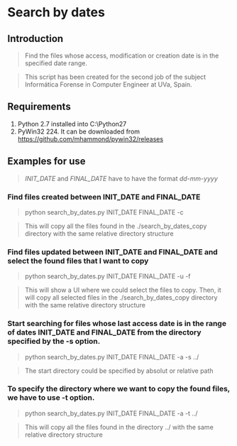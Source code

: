 # Search by dates
## Introduction
> Find the files whose access, modification or creation date is in the specified date range.

> This script has been created for the second job of the subject Informática Forense in Computer Engineer at UVa, Spain.

## Requirements
1. Python 2.7 installed into C:\Python27
2. PyWin32 224. It can be downloaded from https://github.com/mhammond/pywin32/releases

## Examples for use
> *INIT_DATE* and *FINAL_DATE* have to have the format *dd-mm-yyyy*
### Find files created between INIT_DATE and FINAL_DATE
> python search_by_dates.py INIT_DATE FINAL_DATE -c

> This will copy all the files found in the ./search_by_dates_copy directory with the same relative directory structure

### Find files updated between INIT_DATE and FINAL_DATE and select the found files that I want to copy
> python search_by_dates.py INIT_DATE FINAL_DATE -u -f

> This will show a UI where we could select the files to copy. Then, it will copy all selected files in the ./search_by_dates_copy directory with the same relative directory structure

### Start searching for files whose last access date is in the range of dates INIT_DATE and FINAL_DATE from the directory specified by the -s option.
> python search_by_dates.py INIT_DATE FINAL_DATE -a -s ../

> The start directory could be specified by absolut or relative path

### To specify the directory where we want to copy the found files, we have to use -t option.
> python search_by_dates.py INIT_DATE FINAL_DATE -a -t ../

> This will copy all the files found in the directory ../ with the same relative directory structure
